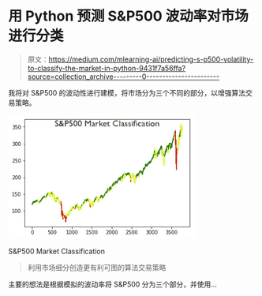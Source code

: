 # 用 Python 预测 S&P500 波动率对市场进行分类

> 原文：<https://medium.com/mlearning-ai/predicting-s-p500-volatility-to-classify-the-market-in-python-9431f7a56ffa?source=collection_archive---------0----------------------->

我将对 S&P500 的波动性进行建模，将市场分为三个不同的部分，以增强算法交易策略。

![](img/7afb0f3f8b5525643127b3318ace01d0.png)

S&P500 Market Classification

> 利用市场细分创造更有利可图的算法交易策略

主要的想法是根据模拟的波动率将 S&P500 分为三个部分，并使用…